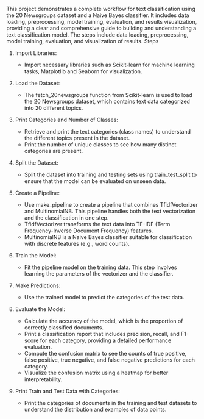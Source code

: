 This project demonstrates a complete workflow for text classification using the 20 Newsgroups dataset and a Naive Bayes classifier. It includes data loading, preprocessing, model training, evaluation, and results visualization, providing a clear and comprehensive guide to building and understanding a text classification model. The steps include data loading, preprocessing, model training, evaluation, and visualization of results.
Steps
	
 1. Import Libraries:
    * Import necessary libraries such as Scikit-learn for machine learning tasks, Matplotlib and Seaborn for visualization.
  
2. Load the Dataset:
   * The fetch_20newsgroups function from Scikit-learn is used to load the 20 Newsgroups dataset, which contains text data categorized into 20 different topics.
  
3. Print Categories and Number of Classes:
   * Retrieve and print the text categories (class names) to understand the different topics present in the dataset.
   * Print the number of unique classes to see how many distinct categories are present.
  
4. Split the Dataset:
   * Split the dataset into training and testing sets using train_test_split to ensure that the model can be evaluated on unseen data.
  
5. Create a Pipeline:
   * Use make_pipeline to create a pipeline that combines TfidfVectorizer and MultinomialNB. This pipeline handles both the text vectorization and the classification in one step.
   * TfidfVectorizer transforms the text data into TF-IDF (Term Frequency-Inverse Document Frequency) features.
   * MultinomialNB is a Naive Bayes classifier suitable for classification with discrete features (e.g., word counts).
  
6. Train the Model:
   * Fit the pipeline model on the training data. This step involves learning the parameters of the vectorizer and the classifier.
  
7. Make Predictions:
   * Use the trained model to predict the categories of the test data.
  
8. Evaluate the Model:
   * Calculate the accuracy of the model, which is the proportion of correctly classified documents.
   * Print a classification report that includes precision, recall, and F1-score for each category, providing a detailed performance evaluation.
   * Compute the confusion matrix to see the counts of true positive, false positive, true negative, and false negative predictions for each category.
   * Visualize the confusion matrix using a heatmap for better interpretability.
  
9. Print Train and Test Data with Categories:
    * Print the categories of documents in the training and test datasets to understand the distribution and examples of data points.

